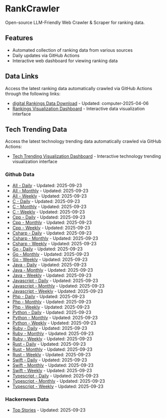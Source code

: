 # RankCrawler

Open-source LLM-Friendly Web Crawler & Scraper for ranking data.

## Features

* Automated collection of ranking data from various sources
* Daily updates via GitHub Actions
* Interactive web dashboard for viewing ranking data


## Data Links

Access the latest ranking data automatically crawled via GitHub Actions through the following links:

* [digital Rankings Data Download](https://github.com/chenjy16/RankCrawler/blob/main/data/1688/digital_computer_2025-04-06.json) - Updated: computer-2025-04-06
* [Rankings Visualization Dashboard](https://chenjy16.github.io/RankCrawler/1688_rankings.html) - Interactive data visualization interface




## Tech Trending Data

Access the latest technology trending data automatically crawled via GitHub Actions:

* [Tech Trending Visualization Dashboard](https://chenjy16.github.io/RankCrawler/tech_trending.html) - Interactive technology trending visualization interface

### Github Data

* [All - Daily](https://github.com/chenjy16/RankCrawler/blob/main/data/github/github_all_daily_2025-09-23.json) - Updated: 2025-09-23
* [All - Monthly](https://github.com/chenjy16/RankCrawler/blob/main/data/github/github_all_monthly_2025-09-23.json) - Updated: 2025-09-23
* [All - Weekly](https://github.com/chenjy16/RankCrawler/blob/main/data/github/github_all_weekly_2025-09-23.json) - Updated: 2025-09-23
* [C - Daily](https://github.com/chenjy16/RankCrawler/blob/main/data/github/github_c_daily_2025-09-23.json) - Updated: 2025-09-23
* [C - Monthly](https://github.com/chenjy16/RankCrawler/blob/main/data/github/github_c_monthly_2025-09-23.json) - Updated: 2025-09-23
* [C - Weekly](https://github.com/chenjy16/RankCrawler/blob/main/data/github/github_c_weekly_2025-09-23.json) - Updated: 2025-09-23
* [Cpp - Daily](https://github.com/chenjy16/RankCrawler/blob/main/data/github/github_cpp_daily_2025-09-23.json) - Updated: 2025-09-23
* [Cpp - Monthly](https://github.com/chenjy16/RankCrawler/blob/main/data/github/github_cpp_monthly_2025-09-23.json) - Updated: 2025-09-23
* [Cpp - Weekly](https://github.com/chenjy16/RankCrawler/blob/main/data/github/github_cpp_weekly_2025-09-23.json) - Updated: 2025-09-23
* [Csharp - Daily](https://github.com/chenjy16/RankCrawler/blob/main/data/github/github_csharp_daily_2025-09-23.json) - Updated: 2025-09-23
* [Csharp - Monthly](https://github.com/chenjy16/RankCrawler/blob/main/data/github/github_csharp_monthly_2025-09-23.json) - Updated: 2025-09-23
* [Csharp - Weekly](https://github.com/chenjy16/RankCrawler/blob/main/data/github/github_csharp_weekly_2025-09-23.json) - Updated: 2025-09-23
* [Go - Daily](https://github.com/chenjy16/RankCrawler/blob/main/data/github/github_go_daily_2025-09-23.json) - Updated: 2025-09-23
* [Go - Monthly](https://github.com/chenjy16/RankCrawler/blob/main/data/github/github_go_monthly_2025-09-23.json) - Updated: 2025-09-23
* [Go - Weekly](https://github.com/chenjy16/RankCrawler/blob/main/data/github/github_go_weekly_2025-09-23.json) - Updated: 2025-09-23
* [Java - Daily](https://github.com/chenjy16/RankCrawler/blob/main/data/github/github_java_daily_2025-09-23.json) - Updated: 2025-09-23
* [Java - Monthly](https://github.com/chenjy16/RankCrawler/blob/main/data/github/github_java_monthly_2025-09-23.json) - Updated: 2025-09-23
* [Java - Weekly](https://github.com/chenjy16/RankCrawler/blob/main/data/github/github_java_weekly_2025-09-23.json) - Updated: 2025-09-23
* [Javascript - Daily](https://github.com/chenjy16/RankCrawler/blob/main/data/github/github_javascript_daily_2025-09-23.json) - Updated: 2025-09-23
* [Javascript - Monthly](https://github.com/chenjy16/RankCrawler/blob/main/data/github/github_javascript_monthly_2025-09-23.json) - Updated: 2025-09-23
* [Javascript - Weekly](https://github.com/chenjy16/RankCrawler/blob/main/data/github/github_javascript_weekly_2025-09-23.json) - Updated: 2025-09-23
* [Php - Daily](https://github.com/chenjy16/RankCrawler/blob/main/data/github/github_php_daily_2025-09-23.json) - Updated: 2025-09-23
* [Php - Monthly](https://github.com/chenjy16/RankCrawler/blob/main/data/github/github_php_monthly_2025-09-23.json) - Updated: 2025-09-23
* [Php - Weekly](https://github.com/chenjy16/RankCrawler/blob/main/data/github/github_php_weekly_2025-09-23.json) - Updated: 2025-09-23
* [Python - Daily](https://github.com/chenjy16/RankCrawler/blob/main/data/github/github_python_daily_2025-09-23.json) - Updated: 2025-09-23
* [Python - Monthly](https://github.com/chenjy16/RankCrawler/blob/main/data/github/github_python_monthly_2025-09-23.json) - Updated: 2025-09-23
* [Python - Weekly](https://github.com/chenjy16/RankCrawler/blob/main/data/github/github_python_weekly_2025-09-23.json) - Updated: 2025-09-23
* [Ruby - Daily](https://github.com/chenjy16/RankCrawler/blob/main/data/github/github_ruby_daily_2025-09-23.json) - Updated: 2025-09-23
* [Ruby - Monthly](https://github.com/chenjy16/RankCrawler/blob/main/data/github/github_ruby_monthly_2025-09-23.json) - Updated: 2025-09-23
* [Ruby - Weekly](https://github.com/chenjy16/RankCrawler/blob/main/data/github/github_ruby_weekly_2025-09-23.json) - Updated: 2025-09-23
* [Rust - Daily](https://github.com/chenjy16/RankCrawler/blob/main/data/github/github_rust_daily_2025-09-23.json) - Updated: 2025-09-23
* [Rust - Monthly](https://github.com/chenjy16/RankCrawler/blob/main/data/github/github_rust_monthly_2025-09-23.json) - Updated: 2025-09-23
* [Rust - Weekly](https://github.com/chenjy16/RankCrawler/blob/main/data/github/github_rust_weekly_2025-09-23.json) - Updated: 2025-09-23
* [Swift - Daily](https://github.com/chenjy16/RankCrawler/blob/main/data/github/github_swift_daily_2025-09-23.json) - Updated: 2025-09-23
* [Swift - Monthly](https://github.com/chenjy16/RankCrawler/blob/main/data/github/github_swift_monthly_2025-09-23.json) - Updated: 2025-09-23
* [Swift - Weekly](https://github.com/chenjy16/RankCrawler/blob/main/data/github/github_swift_weekly_2025-09-23.json) - Updated: 2025-09-23
* [Typescript - Daily](https://github.com/chenjy16/RankCrawler/blob/main/data/github/github_typescript_daily_2025-09-23.json) - Updated: 2025-09-23
* [Typescript - Monthly](https://github.com/chenjy16/RankCrawler/blob/main/data/github/github_typescript_monthly_2025-09-23.json) - Updated: 2025-09-23
* [Typescript - Weekly](https://github.com/chenjy16/RankCrawler/blob/main/data/github/github_typescript_weekly_2025-09-23.json) - Updated: 2025-09-23

### Hackernews Data

* [Top Stories](https://github.com/chenjy16/RankCrawler/blob/main/data/hackernews/hackernews_top_2025-09-23.json) - Updated: 2025-09-23


